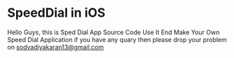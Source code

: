# SpeedDial in iOS 
Hello Guys, this is Sped Dial App Source Code Use It End Make Your Own Speed Dial Application
if you have any quary then please drop your problem on sodvadiyakaran13@gmail.com
